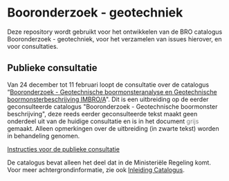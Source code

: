 # Booronderzoek - geotechniek
Deze repository wordt gebruikt voor het ontwikkelen van de BRO catalogus Booronderzoek - geotechniek, voor het verzamelen van issues hierover, en voor consultaties. 

## Publieke consultatie
Van 24 december tot 11 februari loopt de consultatie over de catalogus “[Booronderzoek - Geotechnische boormonsteranalyse en Geotechnische boormonsterbeschrijving IMBRO/A][1]". Dit is een uitbreiding op de eerder geconsulteerde catalogus "Booronderzoek - Geotechnische boormonster beschrijving", deze reeds eerder geconsulteerde tekst maakt geen onderdeel uit van de huidige consultatie en is in het document <span style="color:grey">grijs</span> gemaakt. Alleen opmerkingen over de uitbreiding (in zwarte tekst) worden in behandeling genomen.

[Instructies voor de publieke consultatie][7]

De catalogus bevat alleen het deel dat in de Ministeriële Regeling komt. Voor meer achtergrondinformatie, zie ook [Inleiding Catalogus][8]. 

[1]: https://github.com/BROprogramma/BHR-GT/blob/gh-pages/
[2]: https://github.com/BROprogramma/BHR-GT/blob/gh-pages/archief/gegevensdefinitie%20Boormonsteronderzoek%20samenstellingsonderzoek%20werkversie%2020180717.pdf
[3]: https://github.com/BROprogramma/BHR-GT/blob/gh-pages/archiefGegevensdefinitie%20Boormonsteronderzoek%20samendrukkingsproef%20werkversie%2020180717.pdf
[7]: https://github.com/BROprogramma/BHR-GT/blob/gh-pages/consultatie-instructie.md
[8]: https://github.com/BROprogramma/BHR-GT/blob/
